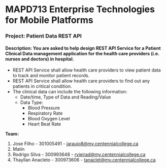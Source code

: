 # MAPD713 Enterprise Technologies for Mobile Platforms

### Project: Patient Data REST API ###
#### Description: You are asked to help design REST API Service for a Patient Clinical Data management application for the health care providers (i.e. nurses and doctors) in hospital. ####

- REST API Service shall allow health care providers to view patient data to track and monitor patient records.
- REST API Service shall allow health care providers to find out any patients in critical condition.
- The clinical data can include the following information: 
  - Date/time, Type of Data and Reading/Value
  - Data Type:
    - Blood Pressure
    - Respiratory Rate
    - Blood Oxygen Level
    - Heart Beat Rate
    
    
    
**Team:**
1. Jose Filho - 301005491 - jaraujo8@my.centennialcollege.ca
2. Matin
3. Rodrigo Silva - 300993648 - rvieirad@my.centennialcollege.ca 
4. Thayllan Anacleto - 300973606 - tanaclet@my.centennialcollege.ca
